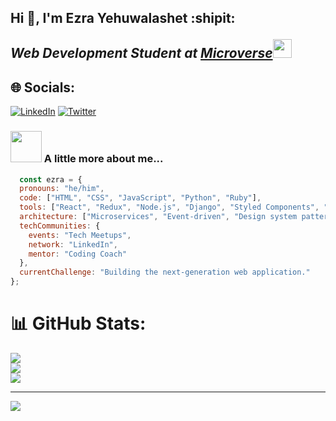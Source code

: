 
<h2> Hi 👋, I'm Ezra Yehuwalashet :shipit:
<p><em>Web Development Student at <a href="https://www.microverse.org">Microverse</a><img src="https://media.giphy.com/media/WUlplcMpOCEmTGBtBW/giphy.gif" width="30"></em></p>

## 🌐 Socials: 
[![LinkedIn](https://img.shields.io/badge/LinkedIn-%230077B5.svg?logo=linkedin&logoColor=white)](https://linkedin.com/in/ezra-yehuwalashet) [![Twitter](https://img.shields.io/badge/Twitter-%231DA1F2.svg?logo=Twitter&logoColor=white)](https://twitter.com/@ezraermy) 

### <img src="https://media.giphy.com/media/VgCDAzcKvsR6OM0uWg/giphy.gif" width="50"> A little more about me...  

``` javascript
  const ezra = {
  pronouns: "he/him",
  code: ["HTML", "CSS", "JavaScript", "Python", "Ruby"],
  tools: ["React", "Redux", "Node.js", "Django", "Styled Components", "Jest", "Webpack"],
  architecture: ["Microservices", "Event-driven", "Design system pattern", "DRY", "KISS"],
  techCommunities: {
    events: "Tech Meetups",
    network: "LinkedIn",
    mentor: "Coding Coach"
  },
  currentChallenge: "Building the next-generation web application."
};

```


<!-- # 💻 Tech Stack:
![HTML](https://img.shields.io/badge/html-%23E34F26.svg?style=for-the-badge&logo=html5&logoColor=white) ![CSS](https://img.shields.io/badge/css-%231572B6.svg?style=for-the-badge&logo=css&logoColor=white) ![JavaScript](https://img.shields.io/badge/javascript-%23323330.svg?style=for-the-badge&logo=javascript&logoColor=%23F7DF1E) ![Python](https://img.shields.io/badge/python-3670A0?style=for-the-badge&logo=python&logoColor=ffdd54)  ![Django](https://img.shields.io/badge/django-%23092E20.svg?style=for-the-badge&logo=django&logoColor=white) ![GraphQL](https://img.shields.io/badge/-GraphQL-E10098?style=for-the-badge&logo=graphql&logoColor=white) ![Vue](https://img.shields.io/badge/vue-%23092E20.svg?style=for-the-badge&logo=vue&logoColor=white)-->

# 📊 GitHub Stats:
![](https://github-readme-stats.vercel.app/api?username=ezraermy&theme=dark&hide_border=false&include_all_commits=false&count_private=false)<br/>
![](https://github-readme-streak-stats.herokuapp.com/?user=ezraermy&theme=dark&hide_border=false)<br/>
![](https://github-readme-stats.vercel.app/api/top-langs/?username=ezraermy&theme=dark&hide_border=false&include_all_commits=false&count_private=false&layout=compact)

---
[![](https://visitcount.itsvg.in/api?id=ezraermy&icon=0&color=0)](https://visitcount.itsvg.in)


